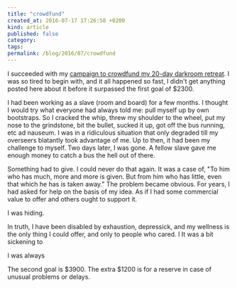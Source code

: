 ```yaml
---
title: "crowdfund"
created_at: 2016-07-17 17:26:58 +0200
kind: article
published: false
category:
tags:
permalink: /blog/2016/07/crowdfund
---
```


I succeeded with my [campaign to crowdfund my 20-day darkroom retreat](https://www.tilt.com/tilts/help-andrew-heal-from-exhaustion). I was so tired to begin with, and it all happened so fast, I didn't get anything posted here about it before it surpassed the first goal of $2300. 

I had been working as a slave (room and board) for a few months. I thought I would try what everyone had always told me: pull myself up by own bootstraps. So I cracked the whip, threw my shoulder to the wheel, put my nose to the grindstone, bit the bullet, sucked it up, got off the bus running, etc ad nauseum. I was in a ridiculous situation that only degraded till my overseers blatantly took advantage of me. Up to then, it had been my challenge to myself. Two days later, I was gone. A fellow slave gave me enough money to catch a bus the hell out of there. 

Something had to give. I could never do that again. It was a case of, "To him who has much, more and more is given. But from him who has little, even that which he has is taken away." The problem became obvious. For years, I had asked for help on the basis of my idea. As if I had some commercial value to offer and others ought to support it.

I was hiding. 


In truth, I have been disabled by exhaustion, depressick, and my wellness is the only thing I could offer, and only to people who cared. I It was a bit sickening to 



I was always 



The second goal is $3900. The extra $1200 is for a reserve in case of unusual problems or delays.




